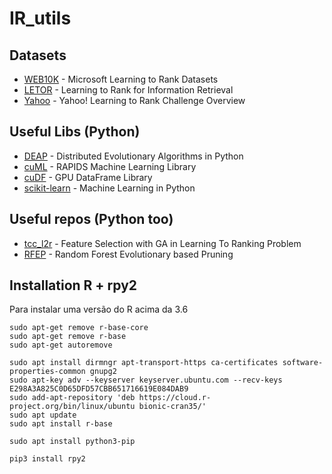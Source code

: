# IR_utils



## Datasets

* [WEB10K](https://www.microsoft.com/en-us/research/project/mslr/) - Microsoft Learning to Rank Datasets 
* [LETOR](https://www.microsoft.com/en-us/research/project/letor-learning-rank-information-retrieval/) - Learning to Rank for Information Retrieval 
* [Yahoo](http://proceedings.mlr.press/v14/chapelle11a/chapelle11a.pdf) - Yahoo! Learning to Rank Challenge Overview

## Useful Libs (Python)

* [DEAP](https://github.com/deap) - Distributed Evolutionary Algorithms in Python
* [cuML](https://github.com/rapidsai/cuml) - RAPIDS Machine Learning Library 
* [cuDF](https://github.com/rapidsai/cudf) - GPU DataFrame Library
* [scikit-learn](https://github.com/scikit-learn/scikit-learn) - Machine Learning in Python


## Useful repos (Python too)
* [tcc_l2r](https://github.com/Haia/tcc_l2r) - Feature Selection with GA in Learning To Ranking Problem
* [RFEP](https://github.com/Kinteshi/RFEP) - Random Forest Evolutionary based Pruning


## Installation R + rpy2

Para instalar uma versão do R acima da 3.6

```
sudo apt-get remove r-base-core
sudo apt-get remove r-base
sudo apt-get autoremove
```

```
sudo apt install dirmngr apt-transport-https ca-certificates software-properties-common gnupg2
sudo apt-key adv --keyserver keyserver.ubuntu.com --recv-keys E298A3A825C0D65DFD57CBB651716619E084DAB9
sudo add-apt-repository 'deb https://cloud.r-project.org/bin/linux/ubuntu bionic-cran35/'
sudo apt update
sudo apt install r-base
```
```
sudo apt install python3-pip 
```
```
pip3 install rpy2
```
